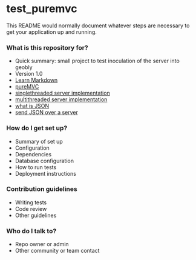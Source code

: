 # test_puremvc #

This README would normally document whatever steps are necessary to get your application up and running.

### What is this repository for? ###

* Quick summary: small project to test inoculation of the server into geobly
* Version 1.0
* [Learn Markdown](https://bitbucket.org/tutorials/markdowndemo)
* [pureMVC](http://www.jkrause.io/blog/2007/12/25/10-tips-for-working-with-puremvc/)
* [singlethreaded server implementation](http://tutorials.jenkov.com/java-multithreaded-servers/singlethreaded-server.html)
* [multithreaded server implementation](http://tutorials.jenkov.com/java-multithreaded-servers/multithreaded-server.html)
* [what is JSON](https://stackabuse.com/reading-and-writing-json-in-java/)
* [send JSON over a server](https://danielkvist.net/code/send-a-json-object-to-server-over-tcp-connection-in-java-using-socket)

### How do I get set up? ###

* Summary of set up
* Configuration
* Dependencies
* Database configuration
* How to run tests
* Deployment instructions

### Contribution guidelines ###

* Writing tests
* Code review
* Other guidelines

### Who do I talk to? ###

* Repo owner or admin
* Other community or team contact
